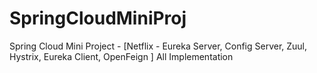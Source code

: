 # SpringCloudMiniProj
Spring Cloud Mini Project - [Netflix - Eureka Server, Config Server, Zuul, Hystrix, Eureka Client,  OpenFeign ] All Implementation
